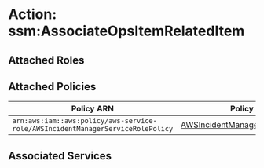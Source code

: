 # Action: ssm:AssociateOpsItemRelatedItem

## Attached Roles

## Attached Policies

| Policy ARN | Policy Name |
|------------|-------------|
| `arn:aws:iam::aws:policy/aws-service-role/AWSIncidentManagerServiceRolePolicy` | [AWSIncidentManagerServiceRolePolicy](../policies.md#awsincidentmanagerservicerolepolicy) |

## Associated Services

